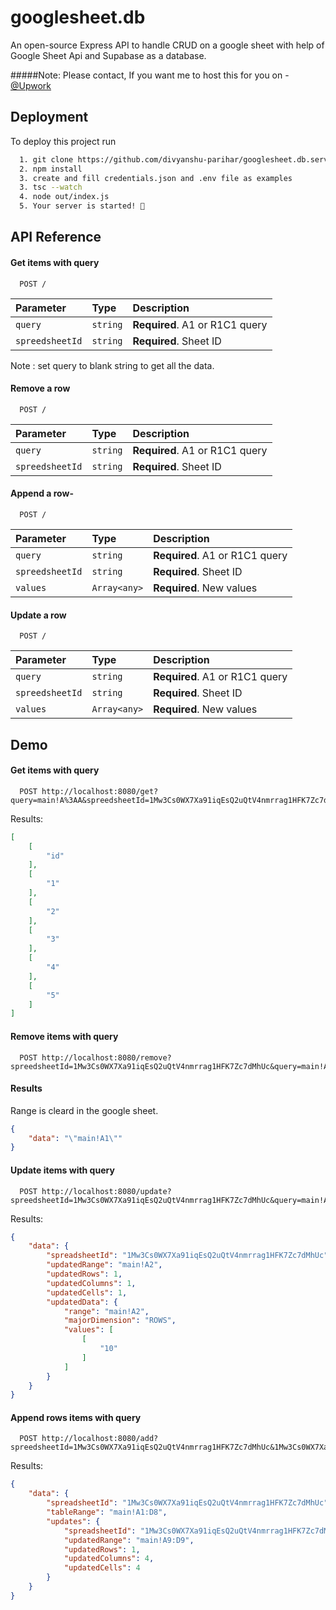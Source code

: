 
# googlesheet.db

An open-source Express API to handle CRUD on a google sheet with help of Google Sheet Api and Supabase as a database.



#####Note: Please contact, If you want me to host this for you on - [@Upwork](https://www.upwork.com/freelancers/~017345a6de85fb163d)

## Deployment

To deploy this project run

```bash
  1. git clone https://github.com/divyanshu-parihar/googlesheet.db.server.git
  2. npm install
  3. create and fill credentials.json and .env file as examples
  3. tsc --watch
  4. node out/index.js
  5. Your server is started! 🎉
```


## API Reference

#### Get items with query

```http
  POST /
```

| Parameter | Type     | Description                |
| :-------- | :------- | :------------------------- |
| `query` | `string` | **Required**. A1 or R1C1 query |
| `spreedsheetId` | `string` | **Required**. Sheet ID |

Note : set query to blank string to get all the data.
#### Remove a row

```http
  POST /
```

| Parameter | Type     | Description                |
| :-------- | :------- | :------------------------- |
| `query` | `string` | **Required**. A1 or R1C1 query |
| `spreedsheetId` | `string` | **Required**. Sheet ID |

#### Append a row- 

```http
  POST /
```

| Parameter | Type     | Description                |
| :-------- | :------- | :------------------------- |
| `query` | `string` | **Required**. A1 or R1C1 query |
| `spreedsheetId` | `string` | **Required**. Sheet ID |
| `values` | `Array<any>` | **Required**. New values|

#### Update a row

```http
  POST /
```

| Parameter | Type     | Description                |
| :-------- | :------- | :------------------------- |
| `query` | `string` | **Required**. A1 or R1C1 query |
| `spreedsheetId` | `string` | **Required**. Sheet ID |
| `values` | `Array<any>` | **Required**. New values|

## Demo

#### Get items with query


```http
  POST http://localhost:8080/get?query=main!A%3AA&spreedsheetId=1Mw3Cs0WX7Xa91iqEsQ2uQtV4nmrrag1HFK7Zc7dMhUc
```
Results:
```JSON
[
	[
		"id"
	],
	[
		"1"
	],
	[
		"2"
	],
	[
		"3"
	],
	[
		"4"
	],
	[
		"5"
	]
]

```


#### Remove items with query


```http
  POST http://localhost:8080/remove?spreedsheetId=1Mw3Cs0WX7Xa91iqEsQ2uQtV4nmrrag1HFK7Zc7dMhUc&query=main!A1%3AA1
```
#### Results
Range is cleard in the google sheet.
```json
{
	"data": "\"main!A1\""
}

```

#### Update items with query


```http
  POST http://localhost:8080/update?spreedsheetId=1Mw3Cs0WX7Xa91iqEsQ2uQtV4nmrrag1HFK7Zc7dMhUc&query=main!A2&values=%5B10%5D
```
Results:
```JSON
{
	"data": {
		"spreadsheetId": "1Mw3Cs0WX7Xa91iqEsQ2uQtV4nmrrag1HFK7Zc7dMhUc",
		"updatedRange": "main!A2",
		"updatedRows": 1,
		"updatedColumns": 1,
		"updatedCells": 1,
		"updatedData": {
			"range": "main!A2",
			"majorDimension": "ROWS",
			"values": [
				[
					"10"
				]
			]
		}
	}
}

```


#### Append rows items with query


```http
  POST http://localhost:8080/add?spreedsheetId=1Mw3Cs0WX7Xa91iqEsQ2uQtV4nmrrag1HFK7Zc7dMhUc&1Mw3Cs0WX7Xa91iqEsQ2uQtV4nmrrag1HFK7Zc7dMhUc=main!A1%3AC1&values=%5B10,20,30,40%5D
```
Results:
```JSON
{
	"data": {
		"spreadsheetId": "1Mw3Cs0WX7Xa91iqEsQ2uQtV4nmrrag1HFK7Zc7dMhUc",
		"tableRange": "main!A1:D8",
		"updates": {
			"spreadsheetId": "1Mw3Cs0WX7Xa91iqEsQ2uQtV4nmrrag1HFK7Zc7dMhUc",
			"updatedRange": "main!A9:D9",
			"updatedRows": 1,
			"updatedColumns": 4,
			"updatedCells": 4
		}
	}
}

```
